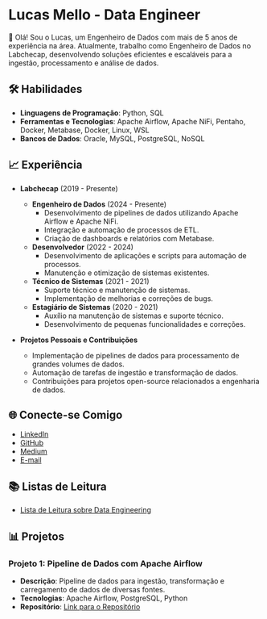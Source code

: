 # Lucas Mello - Data Engineer

👋 Olá! Sou o Lucas, um Engenheiro de Dados com mais de 5 anos de experiência na área. Atualmente, trabalho como Engenheiro de Dados no Labchecap, desenvolvendo soluções eficientes e escaláveis para a ingestão, processamento e análise de dados.

## 🛠 Habilidades

- **Linguagens de Programação**: Python, SQL
- **Ferramentas e Tecnologias**: Apache Airflow, Apache NiFi, Pentaho, Docker, Metabase, Docker, Linux, WSL
- **Bancos de Dados**: Oracle, MySQL, PostgreSQL, NoSQL

## 📈 Experiência

- **Labchecap** (2019 - Presente)
  - **Engenheiro de Dados** (2024 - Presente)
    - Desenvolvimento de pipelines de dados utilizando Apache Airflow e Apache NiFi.
    - Integração e automação de processos de ETL.
    - Criação de dashboards e relatórios com Metabase.
  - **Desenvolvedor** (2022 - 2024)
    - Desenvolvimento de aplicações e scripts para automação de processos.
    - Manutenção e otimização de sistemas existentes.
  - **Técnico de Sistemas** (2021 - 2021)
    - Suporte técnico e manutenção de sistemas.
    - Implementação de melhorias e correções de bugs.
  - **Estagiário de Sistemas** (2020 - 2021)
    - Auxílio na manutenção de sistemas e suporte técnico.
    - Desenvolvimento de pequenas funcionalidades e correções.

- **Projetos Pessoais e Contribuições**
  - Implementação de pipelines de dados para processamento de grandes volumes de dados.
  - Automação de tarefas de ingestão e transformação de dados.
  - Contribuições para projetos open-source relacionados a engenharia de dados.

## 🌐 Conecte-se Comigo

- [LinkedIn](https://www.linkedin.com/in/lucas-de-mello-vieira-17339217b/)
- [GitHub](https://github.com/lucassmelloo)
- [Medium](https://medium.com/@lucasmellovieira99)
- [E-mail](mailto:lucasmellovieira99@gmail.com)

## 📚 Listas de Leitura

- [Lista de Leitura sobre Data Engineering](https://medium.com/@lucasmellovieira99)

## 📊 Projetos

### Projeto 1: Pipeline de Dados com Apache Airflow
- **Descrição**: Pipeline de dados para ingestão, transformação e carregamento de dados de diversas fontes.
- **Tecnologias**: Apache Airflow, PostgreSQL, Python
- **Repositório**: [Link para o Repositório](https://github.com/lucassmelloo/my-airflow)

